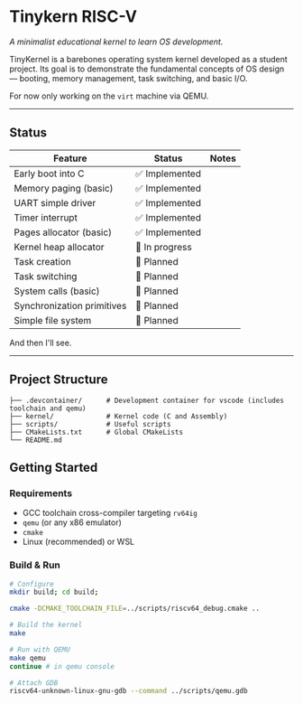 # Tinykern RISC-V

*A minimalist educational kernel to learn OS development.*

TinyKernel is a barebones operating system kernel developed as a student project. Its goal is to demonstrate the fundamental concepts of OS design — booting, memory management, task switching, and basic I/O.

For now only working on the `virt` machine via QEMU.

---

## Status

| Feature                   | Status         | Notes                      |
|---------------------------|----------------|----------------------------|
| Early boot into C         | ✅ Implemented |                          |
| Memory paging (basic)     | ✅ Implemented |                          |
| UART simple driver        | ✅ Implemented |                          |
| Timer interrupt           | ✅ Implemented |                          |
| Pages allocator (basic)   | ✅ Implemented |                          |
| Kernel heap allocator     | 🔄 In progress |                          |
| Task creation             | 🔲 Planned     |                          |
| Task switching            | 🔲 Planned     |                          |
| System calls (basic)      | 🔲 Planned     |                          |
| Synchronization primitives| 🔲 Planned     |                          |
| Simple file system        | 🔲 Planned     |                          |

And then I'll see.

---

## Project Structure

```
├── .devcontainer/      # Development container for vscode (includes toolchain and qemu)
├── kernel/             # Kernel code (C and Assembly)
├── scripts/            # Useful scripts
├── CMakeLists.txt      # Global CMakeLists
└── README.md
```

## Getting Started

### Requirements

- GCC toolchain cross-compiler targeting `rv64ig`
- `qemu` (or any x86 emulator)
- `cmake`
- Linux (recommended) or WSL

### Build & Run

```bash
# Configure
mkdir build; cd build;

cmake -DCMAKE_TOOLCHAIN_FILE=../scripts/riscv64_debug.cmake ..

# Build the kernel
make

# Run with QEMU
make qemu
continue # in qemu console

# Attach GDB
riscv64-unknown-linux-gnu-gdb --command ../scripts/qemu.gdb
```